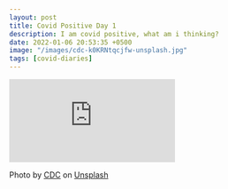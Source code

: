 ```yaml
---
layout: post
title: Covid Positive Day 1
description: I am covid positive, what am i thinking?
date: 2022-01-06 20:53:35 +0500
image: "/images/cdc-k0KRNtqcjfw-unsplash.jpg"
tags: [covid-diaries]
---
```


<p><iframe src="https://www.youtube.com/embed/l1Qlez28YRw" frameborder="0" allowfullscreen></iframe></p>

Photo by <a href="https://unsplash.com/@cdc?utm_source=unsplash&utm_medium=referral&utm_content=creditCopyText">CDC</a> on <a href="https://unsplash.com/?utm_source=unsplash&utm_medium=referral&utm_content=creditCopyText">Unsplash</a>
